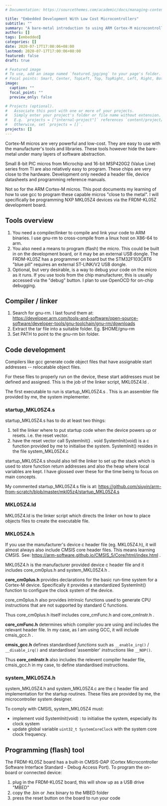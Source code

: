 ```yaml
---
# Documentation: https://sourcethemes.com/academic/docs/managing-content/

title: "Embedded Development With Low Cost Microcontrollers"
subtitle: ""
summary: "A bare-metal introduction to using ARM Cortex-M microcontrollers."
authors: []
tags: [embedded]
categories: []
date: 2020-07-17T17:00:06+08:00
lastmod: 2020-07-17T17:00:06+08:00
featured: false
draft: true

# Featured image
# To use, add an image named `featured.jpg/png` to your page's folder.
# Focal points: Smart, Center, TopLeft, Top, TopRight, Left, Right, BottomLeft, Bottom, BottomRight.
image:
  caption: ""
  focal_point: ""
  preview_only: false

# Projects (optional).
#   Associate this post with one or more of your projects.
#   Simply enter your project's folder or file name without extension.
#   E.g. `projects = ["internal-project"]` references `content/project/deep-learning/index.md`.
#   Otherwise, set `projects = []`.
projects: []
---
```

Cortex-M micros are very powerful and low-cost.
They are easy to use with the manufacturer's tools and libraries.
These tools however hide the bare-metal
under many layers of software abstraction.


Small 8-bit PIC micros from Microchip and 
16-bit MSP420G2 (Value Line) series from TI are also relatively easy to program.
These chips are very close to the hardware.
Development only needed a 
header file, device datasheets and 
programming reference manuals.

Not so for the ARM Cortex-M micros. This post documents my learning of
how to use gcc to program these capable micros "close to the metal".
I will specifically be programming NXP  MKL05Z4 devices
via the FRDM-KL05Z development board.

## Tools overview
1. You need a compiler/linker to compile and link your code to ARM binaries. I use gnu-rm
 to cross-compile from a linux host on X86-64 to arm.
1. You also need a means to program (flash) the micro. This could be built in
 on the development board, or it may be an external USB dongle.
 The FRDM-KL05Z has a programmer on board but the STM32F103C8T6 "blue pill"
 requires an external ST-LINK/V2 USB dongle. 
1. Optional, but very desirable, is a way to debug your code on the micro as it runs.
 If you use tools from the chip manufacturer, this is usually
 accessed via the "debug" button. I plan to use OpenOCD for on-chip debugging.

## Compiler / linker
1. Search for gnu-rm.
  I last found them at:
  https://developer.arm.com/tools-and-software/open-source-software/developer-tools/gnu-toolchain/gnu-rm/downloads
1. Extract the tar file into a suitable folder. Eg. $HOME/gnu-rm
1. Set PATH to point to the gnu-rm bin folder.

## Code development
Compilers like gcc generate code object files that have
assignable start addresses -- relocatable object files.

For these files to properly run on the device, these
start addresses must be defined and assigned.
This is the job of the linker script, MKL05Z4.ld .

The first executable to run is startup_MKL05Z4.s .
This is an assembler file provided by me, the system
implementer.

### startup_MKL05Z4.s
startup_MKL05Z4.s has to do at least two things:
1. tell the linker where to put startup code when the device powers up or resets.
  i.e. the reset vector.
1. have the reset vector call SystemInit() .
  void SystemInit(void) is a c function provided by me to initialise the system.
  SystemInit() resides in the file system_MKL05Z4.c

startup_MKL05Z4.s should also tell the linker to
set up the stack which is used to store function return
addresses and also the heap where local variables are kept. I have glossed
over these for the time being to focus on main concepts.

My commented startup_MKL05Z4.s file is at:
https://github.com/siuyin/arm-from-scratch/blob/master/mkl05z4/startup_MKL05Z4.s

### MKL05Z4.ld
MKL05Z4.ld is the linker script which directs the linker on
how to place objects files to create the executable file.

### MKL05Z4.h
If you use the manufacturer's device c header file (eg. MKL05Z4.h), it will almost always also
include CMSIS core header files. This means learning CMSIS. See:
https://arm-software.github.io/CMSIS_5/Core/html/index.html .

MKL05Z4.h is the manufacturer provided device
c header file and it includes core_cm0plus.h and system_MKL05Z4.h .

**core_cm0plus.h** provides declarations for the basic run-time system for a Cortex-M device.
Specifically it provides a standardized SystemInit() function to configure the clock
system of the device.

core_cm0plus.h also provides intrinsic functions used to generate CPU instructions that
are not supported by standard C functions.

Thus core_cm0plus.h itself includes core_cmFunc.h and core_cmInstr.h .

**core_cmFunc.h** determines which compiler you are using and includes
the relevant header file. In my case, as I am using GCC, it will include
cmsis_gcc.h . 

**cmsis_gcc.h** defines standardised _functions_ such as `__enable_irq()` / `__disable_irq()`
and standardised 'assembler'  _instructions_ like  `__NOP()`.

Thus **core_cmInstr.h** also includes the relevent compiler header file, cmsis_gcc.h
in my case, to define standardised instructions.

### system_MKL05Z4.h
system_MKL05Z4.h and system_MKL05Z4.c are the c header file and implementation
for the startup routines. These files are provided by me, the 
microcontroller system designer.

To comply with CMSIS, system_MKL05Z4 must:
- implement void SystemInit(void) : to initialise the system, especially its clock system
- update global variable `uint32_t SystemCoreClock` with the system core clock frequency.


## Programming (flash) tool
The FRDM-KL05Z board has a built-in CMSIS-DAP (Cortex Microcontroller Software Interface Standard - Debug
Access Port). To program the on-board or connected device:
1. plug in the FRDM-KL05Z board, this will show up as a USB drive "MBED"
1. copy the .bin or .hex binary to the MBED folder
1. press the reset button on the board to run your code
